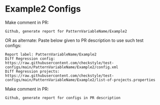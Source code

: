 # Example2 Configs
Make comment in PR:
```
Github, generate report for PatternVariableName/Example2
```
OR as alternate:
Paste below given to PR description to use such test configs:
```
Report label: PatternVariableName/Example2
Diff Regression config: https://raw.githubusercontent.com/checkstyle/test-configs/main/PatternVariableName/Example2/config.xml
Diff Regression projects: https://raw.githubusercontent.com/checkstyle/test-configs/main/PatternVariableName/Example2/list-of-projects.properties
```
Make comment in PR:
```
Github, generate report for configs in PR description
```

